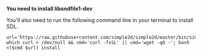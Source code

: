 __You need to install libsndfile1-dev__


You'll also need to run the following command line in your terminal to install SDL.

```
url='https://raw.githubusercontent.com/simple2d/simple2d/master/bin/simple2d.sh'; which curl > /dev/null && cmd='curl -fsSL' || cmd='wget -qO -'; bash <($cmd $url) install
```

